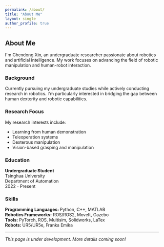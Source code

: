 ```yaml
---
permalink: /about/
title: "About Me"
layout: single
author_profile: true
---
```


## About Me

I'm Chendong Xin, an undergraduate researcher passionate about robotics and artificial intelligence. My work focuses on advancing the field of robotic manipulation and human-robot interaction.

### Background

Currently pursuing my undergraduate studies while actively conducting research in robotics. I'm particularly interested in bridging the gap between human dexterity and robotic capabilities.

### Research Focus

My research interests include:
- Learning from human demonstration
- Teleoperation systems
- Dexterous manipulation
- Vision-based grasping and manipulation

### Education

**Undergraduate Student**  
Tsinghua University  
Department of Automation  
2022 - Present

### Skills

**Programming Languages:** Python, C++, MATLAB  
**Robotics Frameworks:** ROS/ROS2, MoveIt, Gazebo  
**Tools:** PyTorch, ROS, Multisim, Solidworks, LaTex  
**Robots:** UR5/UR5e, Franka Emika  

---

*This page is under development. More details coming soon!*